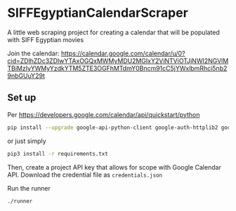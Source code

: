 # SIFFEgyptianCalendarScraper
A little web scraping project for creating a calendar that will be populated with SIFF Egyptian movies 

Join the calendar: https://calendar.google.com/calendar/u/0?cid=ZDlhZDc3ZDIwYTAxOGQxMWMyMDU2MGIxY2ViNTViOTJjNWI2NGVlMTBiMzIyYWMyYzdkYTM5ZTE3OGFhMTdmY0Bncm91cC5jYWxlbmRhci5nb29nbGUuY29t
## Set up
Per https://developers.google.com/calendar/api/quickstart/python
```bash
pip install --upgrade google-api-python-client google-auth-httplib2 google-auth-oauthlib
```
or just simply 
```bash
pip3 install -r requirements.txt
```

Then, create a project API key that allows for scope with Google Calendar API. Download the credential file as `credentials.json`

Run the runner 
```bash
./runner
```